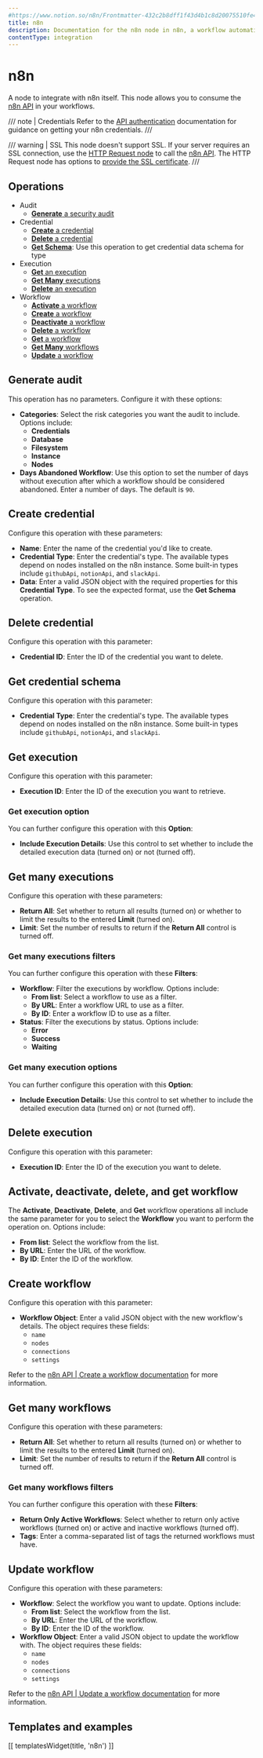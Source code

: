 ```yaml
---
#https://www.notion.so/n8n/Frontmatter-432c2b8dff1f43d4b1c8d20075510fe4
title: n8n
description: Documentation for the n8n node in n8n, a workflow automation platform. Includes guidance on usage, and links to examples.
contentType: integration
---
```


# n8n

A node to integrate with n8n itself. This node allows you to consume the [n8n API](/api/) in your workflows.

/// note | Credentials
Refer to the [API authentication](/api/authentication/) documentation for guidance on getting your n8n credentials.
///

/// warning | SSL
This node doesn't support SSL. If your server requires an SSL connection, use the [HTTP Request node](/integrations/builtin/core-nodes/n8n-nodes-base.httprequest/) to call the [n8n API](/api/).
The HTTP Request node has options to [provide the SSL certificate](/integrations/builtin/credentials/httprequest/#provide-an-ssl-certificate).
///

## Operations

* Audit
	* [**Generate** a security audit](#generate-audit)
* Credential
	* [**Create** a credential](#create-credential)
	* [**Delete** a credential](#delete-credential)
	* [**Get Schema**](#get-credential-schema): Use this operation to get credential data schema for type
* Execution
	* [**Get** an execution](#get-execution)
	* [**Get Many** executions](#get-many-executions)
	* [**Delete** an execution](#delete-execution)
* Workflow
	* [**Activate** a workflow](#activate-deactivate-delete-and-get-workflow)
	* [**Create** a workflow](#create-workflow)
	* [**Deactivate** a workflow](#activate-deactivate-delete-and-get-workflow)
	* [**Delete** a workflow](#activate-deactivate-delete-and-get-workflow)
	* [**Get** a workflow](#activate-deactivate-delete-and-get-workflow)
	* [**Get Many** workflows](#get-many-workflows)
	* [**Update** a workflow](#update-workflow)

## Generate audit

This operation has no parameters. Configure it with these options:

* **Categories**: Select the risk categories you want the audit to include. Options include:
	* **Credentials**
	* **Database**
	* **Filesystem**
	* **Instance**
	* **Nodes**
* **Days Abandoned Workflow**: Use this option to set the number of days without execution after which a workflow should be considered abandoned. Enter a number of days. The default is `90`.

## Create credential

Configure this operation with these parameters:

* **Name**: Enter the name of the credential you'd like to create.
* **Credential Type**: Enter the credential's type. The available types depend on nodes installed on the n8n instance. Some built-in types include `githubApi`, `notionApi`, and `slackApi`.
* **Data**: Enter a valid JSON object with the required properties for this **Credential Type**. To see the expected format, use the **Get Schema** operation.

## Delete credential

Configure this operation with this parameter:

* **Credential ID**: Enter the ID of the credential you want to delete.

## Get credential schema

Configure this operation with this parameter:

* **Credential Type**: Enter the credential's type. The available types depend on nodes installed on the n8n instance. Some built-in types include `githubApi`, `notionApi`, and `slackApi`.

## Get execution

Configure this operation with this parameter:

* **Execution ID**: Enter the ID of the execution you want to retrieve.

### Get execution option

You can further configure this operation with this **Option**:

* **Include Execution Details**: Use this control to set whether to include the detailed execution data (turned on) or not (turned off).

## Get many executions

Configure this operation with these parameters:

* **Return All**: Set whether to return all results (turned on) or whether to limit the results to the entered **Limit** (turned on).
* **Limit**: Set the number of results to return if the **Return All** control is turned off.

### Get many executions filters

You can further configure this operation with these **Filters**:

* **Workflow**: Filter the executions by workflow. Options include:
	* **From list**: Select a workflow to use as a filter.
	* **By URL**: Enter a workflow URL to use as a filter.
	* **By ID**: Enter a workflow ID to use as a filter.
* **Status**: Filter the executions by status. Options include:
	* **Error**
	* **Success**
	* **Waiting**

### Get many execution options

You can further configure this operation with this **Option**:

* **Include Execution Details**: Use this control to set whether to include the detailed execution data (turned on) or not (turned off).

## Delete execution

Configure this operation with this parameter:

* **Execution ID**: Enter the ID of the execution you want to delete.

## Activate, deactivate, delete, and get workflow

The **Activate**, **Deactivate**, **Delete**, and **Get** workflow operations all include the same parameter for you to select the **Workflow** you want to perform the operation on. Options include:

* **From list**: Select the workflow from the list.
* **By URL**: Enter the URL of the workflow.
* **By ID**: Enter the ID of the workflow.

## Create workflow

Configure this operation with this parameter:

* **Workflow Object**: Enter a valid JSON object with the new workflow's details. The object requires these fields:
	* `name`
	* `nodes`
	* `connections`
	* `settings`

Refer to the [n8n API | Create a workflow documentation](/api/api-reference/#tag/Workflow/paths/~1workflows/post) for more information.

## Get many workflows

Configure this operation with these parameters:

* **Return All**: Set whether to return all results (turned on) or whether to limit the results to the entered **Limit** (turned on).
* **Limit**: Set the number of results to return if the **Return All** control is turned off.

### Get many workflows filters

You can further configure this operation with these **Filters**:

* **Return Only Active Workflows**: Select whether to return only active workflows (turned on) or active and inactive workflows (turned off).
* **Tags**: Enter a comma-separated list of tags the returned workflows must have.

## Update workflow

Configure this operation with these parameters:

* **Workflow**: Select the workflow you want to update. Options include:
	* **From list**: Select the workflow from the list.
	* **By URL**: Enter the URL of the workflow.
	* **By ID**: Enter the ID of the workflow.
* **Workflow Object**: Enter a valid JSON object to update the workflow with. The object requires these fields:
	* `name`
	* `nodes`
	* `connections`
	* `settings`

Refer to the [n8n API | Update a workflow documentation](https://docs.n8n.io/api/api-reference/#tag/Workflow/paths/~1workflows~1%7Bid%7D/put) for more information.

## Templates and examples

<!-- see https://www.notion.so/n8n/Pull-in-templates-for-the-integrations-pages-37c716837b804d30a33b47475f6e3780 -->
[[ templatesWidget(title, 'n8n') ]]
